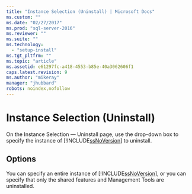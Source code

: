 ```yaml
---
title: "Instance Selection (Uninstall) | Microsoft Docs"
ms.custom: ""
ms.date: "02/27/2017"
ms.prod: "sql-server-2016"
ms.reviewer: ""
ms.suite: ""
ms.technology: 
  - "setup-install"
ms.tgt_pltfrm: ""
ms.topic: "article"
ms.assetid: e61297fc-a418-4553-b85e-40a3062606f1
caps.latest.revision: 9
ms.author: "mikeray"
manager: "jhubbard"
robots: noindex,nofollow
---
```

# Instance Selection (Uninstall)
  On the Instance Selection — Uninstall page, use the drop-down box to specify the instance of [!INCLUDE[ssNoVersion](../a9notintoc/includes/ssnoversion-md.md)] to uninstall.  
  
## Options  
 You can specify an entire instance of [!INCLUDE[ssNoVersion](../a9notintoc/includes/ssnoversion-md.md)], or you can specify that only the shared features and Management Tools are uninstalled.  
  
  